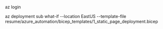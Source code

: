az login

az deployment sub what-if --location EastUS --template-file resume/azure_automation/bicep_templates/1_static_page_deployment.bicep
